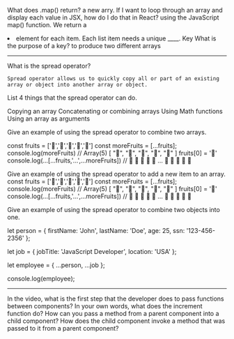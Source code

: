 What does .map() return?
a new arry.
If I want to loop through an array and display each value in JSX, how do I do that in React?
using the JavaScript map() function.  We return a <li> element for each item.
Each list item needs a unique ____.
  Key
What is the purpose of a key?
  to produce two different arrays
  
  
  _________________
  
  What is the spread operator?
  
    Spread operator allows us to quickly copy all or part of an existing array or object into another array or object.
  
List 4 things that the spread operator can do.
  
Copying an array
Concatenating or combining arrays
Using Math functions
Using an array as arguments
  
Give an example of using the spread operator to combine two arrays.
  
 const fruits = ['🍏','🍊','🍌','🍉','🍍']
const moreFruits = [...fruits];
console.log(moreFruits) // Array(5) [ "🍏", "🍊", "🍌", "🍉", "🍍" ]
fruits[0] = '🍑'
console.log(...[...fruits,'...',...moreFruits]) //  🍑 🍊 🍌 🍉 🍍 ... 🍏 🍊 🍌 🍉 🍍
  
Give an example of using the spread operator to add a new item to an array.
  const fruits = ['🍏','🍊','🍌','🍉','🍍']
const moreFruits = [...fruits];
console.log(moreFruits) // Array(5) [ "🍏", "🍊", "🍌", "🍉", "🍍" ]
fruits[0] = '🍑'
console.log(...[...fruits,'...',...moreFruits]) //  🍑 🍊 🍌 🍉 🍍 ... 🍏 🍊 🍌 🍉 🍍
  
Give an example of using the spread operator to combine two objects into one.
  
  
  let person = {
    firstName: 'John',
    lastName: 'Doe',
    age: 25,
    ssn: '123-456-2356'
};


let job = {
    jobTitle: 'JavaScript Developer',
    location: 'USA'
};

let employee = {
    ...person,
    ...job
};

console.log(employee);

  
___________________________
  
  
 In the video, what is the first step that the developer does to pass functions between components?
In your own words, what does the increment function do?
How can you pass a method from a parent component into a child component?
How does the child component invoke a method that was passed to it from a parent component?
